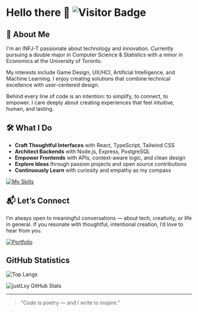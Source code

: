 # Hello there 👋 ![Visitor Badge](https://komarev.com/ghpvc/?username=justLxy&color=blue&style=flat)

## 🌿 About Me

I'm an INFJ-T passionate about technology and innovation. Currently pursuing a double major in Computer Science & Statistics with a minor in Economics at the University of Toronto.

My interests include Game Design, UX/HCI, Artificial Intelligence, and Machine Learning. I enjoy creating solutions that combine technical excellence with user-centered design.

Behind every line of code is an intention: to simplify, to connect, to empower. I care deeply about creating experiences that feel intuitive, human, and lasting.

## 🛠️ What I Do

- **Craft Thoughtful Interfaces** with React, TypeScript, Tailwind CSS  
- **Architect Backends** with Node.js, Express, PostgreSQL  
- **Empower Frontends** with APIs, context-aware logic, and clean design  
- **Explore Ideas** through passion projects and open source contributions  
- **Continuously Learn** with curiosity and empathy as my compass

[![My Skills](https://skillicons.dev/icons?i=js,react,nodejs,python,java,c,html,css,linux,postman,figma)](https://skillicons.dev)

## 📬 Let’s Connect

I’m always open to meaningful conversations — about tech, creativity, or life in general. If you resonate with thoughtful, intentional creation, I’d love to hear from you.

[![Portfolio](https://img.shields.io/badge/Portfolio-Visit-informational)](https://lvxy.cc)

## GitHub Statistics

![Top Langs](https://github-readme-stats.vercel.app/api/top-langs/?username=justLxy&layout=compact)

![justLxy GitHub Stats](https://github-readme-stats.vercel.app/api?username=justLxy&show_icons=true&theme=highcontrast)

---

> “Code is poetry — and I write to inspire.”
